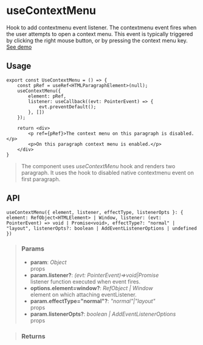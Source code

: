 # useContextMenu
Hook to add contextmenu event listener. The contextmenu event fires when the user attempts to open a context menu. This event is typically triggered by clicking the right mouse button, or by pressing the context menu key. [See demo](https://nDriaDev.io/react-tools/#/hooks/events/useContextMenu)

## Usage

```tsx
export const UseContextMenu = () => {
	const pRef = useRef<HTMLParagraphElement>(null);
	useContextMenu({
		element: pRef,
		listener: useCallback((evt: PointerEvent) => {
			evt.preventDefault();
		}, [])
	});

	return <div>
		<p ref={pRef}>The context menu on this paragraph is disabled.</p>
		<p>On this paragraph context menu is enabled.</p>
	</div>
}
```

> The component uses _useContextMenu_ hook and renders two paragraph. It uses the hook to disabled native contextmenu event on first paragraph.


## API

```tsx
useContextMenu({ element, listener, effectType, listenerOpts }: { element: RefObject<HTMLElement> | Window, listener: (evt: PointerEvent) => void | Promise<void>, effectType?: "normal" | "layout", listenerOpts?: boolean | AddEventListenerOptions | undefined })
```

> ### Params
>
> - __param__: _Object_  
props
> - __param.listener?__: _(evt: PointerEvent)=>void|Promise<void>_  
listener function executed when event fires.
> - __options.element=window?__: _RefObject<HTMLElement> | Window_  
element on which attaching eventListener.
> - __param.effectType="normal"?__: _"normal"|"layout"_  
props
> - __param.listenerOpts?__: _boolean | AddEventListenerOptions_  
props
>

> ### Returns
>
> 
> 
>
